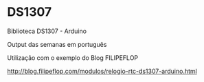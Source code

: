 # DS1307
Biblioteca DS1307 - Arduino

Output das semanas em português

Utilização com o exemplo do Blog FILIPEFLOP

http://blog.filipeflop.com/modulos/relogio-rtc-ds1307-arduino.html

